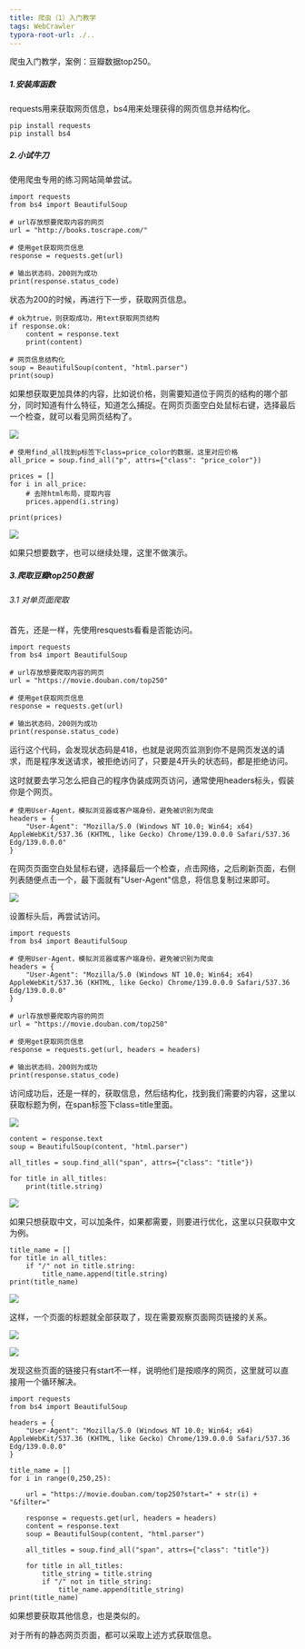 ```yaml
---
title: 爬虫（1）入门教学
tags: WebCrawler
typora-root-url: ./..
---
```


爬虫入门教学，案例：豆瓣数据top250。

<!--more-->

##### 1.安装库函数

requests用来获取网页信息，bs4用来处理获得的网页信息并结构化。

~~~
pip install requests
pip install bs4
~~~

##### 2.小试牛刀

使用爬虫专用的练习网站简单尝试。

~~~
import requests
from bs4 import BeautifulSoup

# url存放想要爬取内容的网页
url = "http://books.toscrape.com/"

# 使用get获取网页信息
response = requests.get(url)

# 输出状态码，200则为成功
print(response.status_code)
~~~

状态为200的时候，再进行下一步，获取网页信息。

~~~
# ok为true，则获取成功，用text获取网页结构
if response.ok:
	content = response.text
	print(content)
	
# 网页信息结构化
soup = BeautifulSoup(content, "html.parser")
print(soup)
~~~

如果想获取更加具体的内容，比如说价格，则需要知道位于网页的结构的哪个部分，同时知道有什么特征，知道怎么捕捉。在网页页面空白处鼠标右键，选择最后一个检查，就可以看见网页结构了。

![](/images/WebCrawler/1.png)

~~~
# 使用find_all找到p标签下class=price_color的数据，这里对应价格
all_price = soup.find_all("p", attrs={"class": "price_color"})

prices = []
for i in all_price:
	# 去除html布局，提取内容
	prices.append(i.string)
	
print(prices)
~~~

![](/images/WebCrawler/2.png)

如果只想要数字，也可以继续处理，这里不做演示。

##### 3.爬取豆瓣top250数据

###### 3.1 对单页面爬取

首先，还是一样，先使用resquests看看是否能访问。

~~~
import requests
from bs4 import BeautifulSoup

# url存放想要爬取内容的网页
url = "https://movie.douban.com/top250"

# 使用get获取网页信息
response = requests.get(url)

# 输出状态码，200则为成功
print(response.status_code)
~~~

运行这个代码，会发现状态码是418，也就是说网页监测到你不是网页发送的请求，而是程序发送请求，被拒绝访问了，只要是4开头的状态码，都是拒绝访问。

这时就要去学习怎么把自己的程序伪装成网页访问，通常使用headers标头，假装你是个网页。

~~~
# 使用User-Agent，模拟浏览器或客户端身份，避免被识别为爬虫
headers = {
	"User-Agent": "Mozilla/5.0 (Windows NT 10.0; Win64; x64) AppleWebKit/537.36 (KHTML, like Gecko) Chrome/139.0.0.0 Safari/537.36 Edg/139.0.0.0"
}
~~~

在网页页面空白处鼠标右键，选择最后一个检查，点击网络，之后刷新页面，右侧列表随便点击一个，最下面就有"User-Agent"信息，将信息复制过来即可。

![](/images/WebCrawler/3.png)

设置标头后，再尝试访问。

~~~
import requests
from bs4 import BeautifulSoup

# 使用User-Agent，模拟浏览器或客户端身份，避免被识别为爬虫
headers = {
	"User-Agent": "Mozilla/5.0 (Windows NT 10.0; Win64; x64) AppleWebKit/537.36 (KHTML, like Gecko) Chrome/139.0.0.0 Safari/537.36 Edg/139.0.0.0"
}

# url存放想要爬取内容的网页
url = "https://movie.douban.com/top250"

# 使用get获取网页信息
response = requests.get(url, headers = headers)

# 输出状态码，200则为成功
print(response.status_code)
~~~

访问成功后，还是一样的，获取信息，然后结构化，找到我们需要的内容，这里以获取标题为例，在span标签下class=title里面。

![](/images/WebCrawler/4.png)

~~~
content = response.text
soup = BeautifulSoup(content, "html.parser")

all_titles = soup.find_all("span", attrs={"class": "title"})

for title in all_titles:
	print(title.string)
~~~

![](/images/WebCrawler/5.png)

如果只想获取中文，可以加条件，如果都需要，则要进行优化，这里以只获取中文为例。

~~~
title_name = []
for title in all_titles:
    if "/" not in title.string:
        title_name.append(title.string)
print(title_name)
~~~

![](/images/WebCrawler/6.png)

这样，一个页面的标题就全部获取了，现在需要观察页面网页链接的关系。

![](/images/WebCrawler/7.png)

![](/images/WebCrawler/8.png)

发现这些页面的链接只有start不一样，说明他们是按顺序的网页，这里就可以直接用一个循环解决。

~~~
import requests
from bs4 import BeautifulSoup

headers = {
    "User-Agent": "Mozilla/5.0 (Windows NT 10.0; Win64; x64) AppleWebKit/537.36 (KHTML, like Gecko) Chrome/139.0.0.0 Safari/537.36 Edg/139.0.0.0"
}

title_name = []
for i in range(0,250,25):
    
    url = "https://movie.douban.com/top250?start=" + str(i) + "&filter="
    
    response = requests.get(url, headers = headers)
    content = response.text
    soup = BeautifulSoup(content, "html.parser")
    
    all_titles = soup.find_all("span", attrs={"class": "title"})

    for title in all_titles:
        title_string = title.string
        if "/" not in title_string:
            title_name.append(title_string)
print(title_name)
~~~

如果想要获取其他信息，也是类似的。

对于所有的静态网页页面，都可以采取上述方式获取信息。
